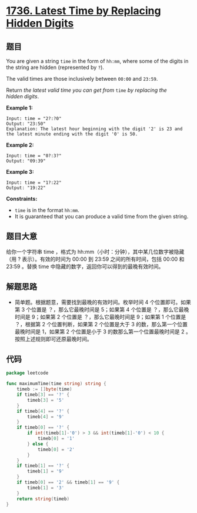 # [1736. Latest Time by Replacing Hidden Digits](https://leetcode.com/problems/latest-time-by-replacing-hidden-digits/)


## 题目

You are given a string `time` in the form of `hh:mm`, where some of the digits in the string are hidden (represented by `?`).

The valid times are those inclusively between `00:00` and `23:59`.

Return *the latest valid time you can get from* `time` *by replacing the hidden* *digits*.

**Example 1:**

```
Input: time = "2?:?0"
Output: "23:50"
Explanation: The latest hour beginning with the digit '2' is 23 and the latest minute ending with the digit '0' is 50.
```

**Example 2:**

```
Input: time = "0?:3?"
Output: "09:39"
```

**Example 3:**

```
Input: time = "1?:22"
Output: "19:22"
```

**Constraints:**

- `time` is in the format `hh:mm`.
- It is guaranteed that you can produce a valid time from the given string.

## 题目大意

给你一个字符串 time ，格式为 hh:mm（小时：分钟），其中某几位数字被隐藏（用 ? 表示）。有效的时间为 00:00 到 23:59 之间的所有时间，包括 00:00 和 23:59 。替换 time 中隐藏的数字，返回你可以得到的最晚有效时间。

## 解题思路

- 简单题。根据题意，需要找到最晚的有效时间。枚举时间 4 个位置即可。如果第 3 个位置是 ？，那么它最晚时间是 5；如果第 4 个位置是 ？，那么它最晚时间是 9；如果第 2 个位置是 ？，那么它最晚时间是 9；如果第 1 个位置是 ？，根据第 2 个位置判断，如果第 2 个位置是大于 3 的数，那么第一个位置最晚时间是 1，如果第 2 个位置是小于 3 的数那么第一个位置最晚时间是 2 。按照上述规则即可还原最晚时间。

## 代码

```go
package leetcode

func maximumTime(time string) string {
	timeb := []byte(time)
	if timeb[3] == '?' {
		timeb[3] = '5'
	}
	if timeb[4] == '?' {
		timeb[4] = '9'
	}
	if timeb[0] == '?' {
		if int(timeb[1]-'0') > 3 && int(timeb[1]-'0') < 10 {
			timeb[0] = '1'
		} else {
			timeb[0] = '2'
		}
	}
	if timeb[1] == '?' {
		timeb[1] = '9'
	}
	if timeb[0] == '2' && timeb[1] == '9' {
		timeb[1] = '3'
	}
	return string(timeb)
}
```